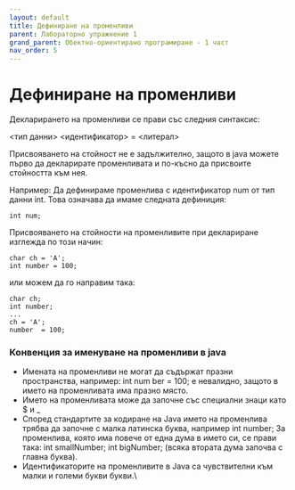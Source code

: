```yaml
---
layout: default
title: Дефиниране на променливи
parent: Лабораторно упражнение 1
grand_parent: Обектно-ориентирано програмиране - 1 част
nav_order: 5
---
```


# Дефиниране на променливи

Декларирането на променливи се прави със следния синтаксис:


\<тип данни\> \<идентификатор\> = \<литерал\>


Присвояването на стойност не е задължително, защото в java можете първо да декларирате променливата и по-късно да присвоите стойността към нея.


Например: Да дефинираме променлива с идентификатор num от тип данни int. Това означава да имаме следната дефиниция:


```
int num;
```


Присвояването на стойности на променливите при деклариране изглежда по този начин:


```
char ch = 'A';
int number = 100;
```


или можем да го направим така:


```
char ch;
int number;
...
ch = 'A';
number  = 100;
```


### Конвенция за именуване на променливи в java


* Имената на променливи не могат да съдържат празни пространства, например: int num ber = 100; е невалидно, защото в името на променливата има празно място.
* Името на променливата може да започне със специални знаци като $ и \_
* Според стандартите за кодиране на Java името на променлива трябва да започне с малка латинска буква, например int number; За променлива, която има повече от една дума в името си, се прави така: int smallNumber; int bigNumber; (всяка втората дума започва с главна буква).
* Идентификаторите на променливите в Java са чувствителни към малки и големи букви букви.\
